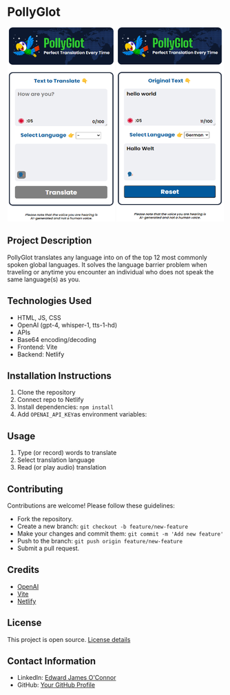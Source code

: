 # PollyGlot

<p align="center">
  <img src="screenshots/Screenshot 2024-02-23 101031.png" width="250" height="450" />
  <img src="screenshots/Screenshot 2024-02-23 101106.png" width="250" height="450"/>
</p>

## Project Description
PollyGlot translates any language into on of the top 12 most commonly spoken global languages. It solves the language barrier problem when traveling or anytime you encounter an individual who does not speak the same language(s) as you.

## Technologies Used
- HTML, JS, CSS
- OpenAI (gpt-4, whisper-1, tts-1-hd)
- APIs
- Base64 encoding/decoding
- Frontend: Vite
- Backend: Netlify

## Installation Instructions
1. Clone the repository
2. Connect repo to Netlify
3. Install dependencies: `npm install`
4. Add `OPENAI_API_KEY`as environment variables:

## Usage
1. Type (or record) words to translate
2. Select translation language
3. Read (or play audio) translation

## Contributing
Contributions are welcome! Please follow these guidelines:
- Fork the repository.
- Create a new branch: `git checkout -b feature/new-feature`
- Make your changes and commit them: `git commit -m 'Add new feature'`
- Push to the branch: `git push origin feature/new-feature`
- Submit a pull request.

## Credits
- [OpenAI](https://www.openai.com/)
- [Vite](https://vitejs.dev/)
- [Netlify](https://www.netlify.com/)

## License
This project is open source. [License details](LICENSE)

## Contact Information
- LinkedIn: [Edward James O'Connor](https://www.linkedin.com/in/edwardjamesoconnor/)
- GitHub: [Your GitHub Profile](https://github.com/Eddie-OConnor)
